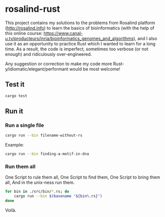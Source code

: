 
# rosalind-rust

This project contains my solutions to the problems from Rosalind platform (http://rosalind.info) to learn the basics of bioinformatics (with the help of this online course: https://www.canal-u.tv/producteurs/inria/bioinformatics_genomes_and_algorithms), and I also use it as an opportunity to practice Rust which I wanted to learn for a long time. As a result, the code is imperfect, sometimes too verbose (or not enough) and ridiculously over-engineered.

Any suggestion or correction to make my code more Rust-y/idiomatic/elegant/performant would be most welcome!

## Test it

```bash
cargo test
```

## Run it

### Run a single file

```bash
cargo run --bin filename-without-rs
```

Example:

```bash
cargo run --bin finding-a-motif-in-dna
```

### Run them all

One Script to rule them all,
One Script to find them,
One Script to bring them all,
And in the unix-ness run them.

```bash
for bin in ./src/bin/*.rs; do
	cargo run --bin $(basename "${bin%.rs}")
done
```

Voilà.
